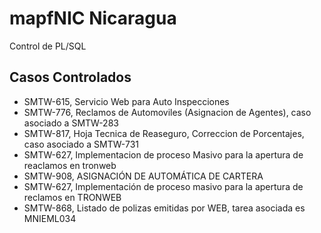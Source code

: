 # mapfNIC Nicaragua
Control de PL/SQL 

##  Casos Controlados
*   SMTW-615, Servicio Web para Auto Inspecciones
*   SMTW-776, Reclamos de Automoviles (Asignacion de Agentes), caso asociado a SMTW-283
*   SMTW-817, Hoja Tecnica de Reaseguro, Correccion de Porcentajes, caso asociado a SMTW-731
*   SMTW-627, Implementacion de proceso Masivo para la apertura de reaclamos en tronweb
*   SMTW-908, ASIGNACIÓN DE AUTOMÁTICA DE CARTERA  
*   SMTW-627, Implementación de proceso masivo para la apertura de reclamos en TRONWEB   
*   SMTW-868, Listado de polizas emitidas por WEB, tarea asociada es MNIEML034  